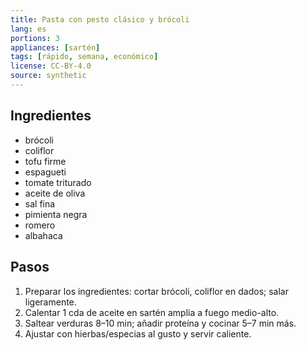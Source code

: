 ```yaml
---
title: Pasta con pesto clásico y brócoli
lang: es
portions: 3
appliances: [sartén]
tags: [rápido, semana, económico]
license: CC-BY-4.0
source: synthetic
---
```

## Ingredientes
- brócoli
- coliflor
- tofu firme
- espagueti
- tomate triturado
- aceite de oliva
- sal fina
- pimienta negra
- romero
- albahaca

## Pasos
1. Preparar los ingredientes: cortar brócoli, coliflor en dados; salar ligeramente.
2. Calentar 1 cda de aceite en sartén amplia a fuego medio-alto.
3. Saltear verduras 8–10 min; añadir proteína y cocinar 5–7 min más.
4. Ajustar con hierbas/especias al gusto y servir caliente.
